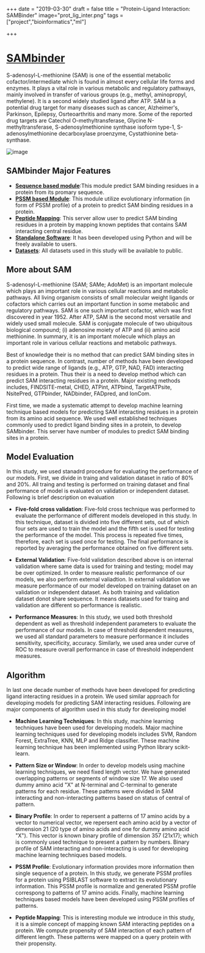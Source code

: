 +++
date = "2019-03-30"
draft = false
title = "Protein-Ligand Interaction: SAMBinder"
image="prot_lig_inter.png"
tags = ["project","bioinformatics","ml"]

+++

# [SAMbinder](https://webs.iiitd.edu.in/raghava/sambinder/index.html)

S-adenosyl-L-methionine (SAM) is one of the essential metabolic cofactor/intermediate which is found in almost every cellular life forms and enzymes. It plays a vital role in various metabolic and regulatory pathways, mainly involved in transfer of various groups (e.g., methyl, aminopropyl, methylene). It is a second widely studied ligand after ATP. SAM is a potential drug target for many diseases such as cancer, Alzheimer's, Parkinson, Epilepsy, Osrteoarthritis and many more. Some of the reported drug targets are Catechol O-methyltransferase, Glycine N-methyltransferase, S-adenosylmethionine synthase isoform type-1, S-adenosylmethionine decarboxylase proenzyme, Cystathionine beta-synthase. 

![image](../sam_new.png)

SAMbinder Major Features
------------------------

*   **[Sequence based module](https://webs.iiitd.edu.in/raghava/sambinder/batch.html)**:This module predict SAM binding residues in a protein from its promary sequence.
*   **[PSSM based Module](https://webs.iiitd.edu.in/raghava/sambinder/submit.html)**: This module utilize evolutionary information (in form of PSSM profile) of a protein to predict SAM binding residues in a protein.
*   **[Peptide Mapping](https://webs.iiitd.edu.in/raghava/sambinder/motif_scan.php)**: This server allow user to predict SAM binding residues in a protein by mapping known peptides that contains SAM interacting central residue.
*   **[Standalone Software](https://webs.iiitd.edu.in/raghava/sambinder/stand.html)**: It has been developed using Python and will be freely available to users.
*   **[Datasets](https://webs.iiitd.edu.in/raghava/sambinder/download.php)**: All datasets used in this study will be available to public.

## More about SAM

S-adenosyl-L-methionine (SAM; SAMe; AdoMet) is an important molecule which plays an important role in various cellular reactions and metabolic pathways. All living organism consists of small molecular weight ligands or cofactors which carries out an important function in some metabolic and regulatory pathways. SAM is one such important cofactor, which was first discovered in year 1952. After ATP, SAM is the second most versatile and widely used small molecule. SAM is conjugate molecule of two ubiquitous biological compound; (i) adenosine moiety of ATP and (ii) amino acid methionine. In summary, it is an important molecule which plays an important role in various cellular reactions and metabolic pathways.

Best of knowledge their is no method that can predict SAM binding sites in a protein sequence. In contrast, number of methods have been developed to predict wide range of ligands (e.g., ATP, GTP, NAD, FAD) interacting residues in a protein. Thus their is a need to develop method which can predict SAM interacting residues in a protein. Major existing methods includes, FINDSITE-metal, CHED, ATPint, ATPbind, TargetATPsite, NsitePred, GTPbinder, NADbinder, FADpred, and IonCom. 

First time, we made a systematic attempt to develop machine learning technique based models for predicting SAM interacting residues in a protein from its amino acid sequence. We used well established techniques commonly used to predict ligand binding sites in a protein, to develop SAMbinder. This server have number of modules to predict SAM binding sites in a protein.




## Model Evaluation
In this study, we used stanadrd procedure for evaluating the performance of our models. First, we divide in traing and validation dataset in ratio of 80% and 20%. All traing and testing is performed on training dataset and final performance of model is evaluated on validation or independent dataset. Following is brief description on evaluation  

*   **Five-fold cross validation**: Five-fold cross technique was performed to evaluate the performance of different models developed in this study. In this technique, dataset is divided into five different sets, out of which four sets are used to train the model and the fifth set is used for testing the performance of the model. This process is repeated five times, therefore, each set is used once for testing. The final performance is reported by averaging the performance obtained on five different sets.

*   **External Validation**: Five-fold validation described above is on internal validation where same data is used for training and testing; model may be over optimized. In order to measure realistic performance of our models, we also perform external valiadtion. In external validation we measure performance of our model developed on training dataset on an validation or independent dataset. As both training and validation dataset donot share sequence. It means datasets used for traing and validation are different so performance is realistic.

*   **Performance Measures**: In this study, we used both threshold dependent as well as threshold independent parameters to evaluate the performance of our models. In case of threshold dependent measures, we used all standard parameters to measure performance it includes sensitivity, specificity, accuracy. Similarly, we used area under curve of ROC to measure overall performance in case of threshold independent measures.


## Algorithm

In last one decade number of methods have been developed for predicting ligand interacting residues in a protein. We used similar approach for developing models for predicting SAM interacting residues. Following are major components of algorithm used in this study for developing model

*   **Machine Learning Techniques**: In this study, machine learning techniques have been used for developing models. Major machine learning techniques used for developing models includes SVM, Random Forest, ExtraTree, KNN, MLP and Ridge classifier. These machine learning technique has been implemented using Python library scikit-learn.

*   **Pattern Size or Window**: In order to develop models using machine learning techniques, we need fixed length vector. We have generated overlapping patterns or segments of window size 17. We also used dummy amino acid "X" at N-terminal and C-terminal to generate patterns for each residue. These patterns were divided in SAM interacting and non-interacting patterns based on status of central of pattern.

*   **Binary Profile**: In order to repersent a patterns of 17 amino acids by a vector to numerical vector, we repersent each amino acid by a vector of dimension 21 (20 type of amino acids and one for dummy amino acid "X"). This vector is known binary profile of dimension 357 (21x17); which is commonly used technique to present a pattern by numbers. Binary profile of SAM interacting and non-interacting is used for developing machine learning techniques based models.

*   **PSSM Profile**: Evolutionary information provides more information then single sequence of a protein. In this study, we generate PSSM profiles for a protein using PSIBLAST software to extract its evolutionary information. This PSSM profile is normalize and generated PSSM profile correspong to patterns of 17 amino acids. Finally, machine learning techniques based models have been developed using PSSM profiles of patterns.

*   **Peptide Mapping**: This is interesting module we introduce in this study, it is a simple concept of mapping known SAM interacting peptides on a protein. We compute propensity of SAM interaction of each pattern of different length. These patterns were mapped on a query protein with their propensity.
